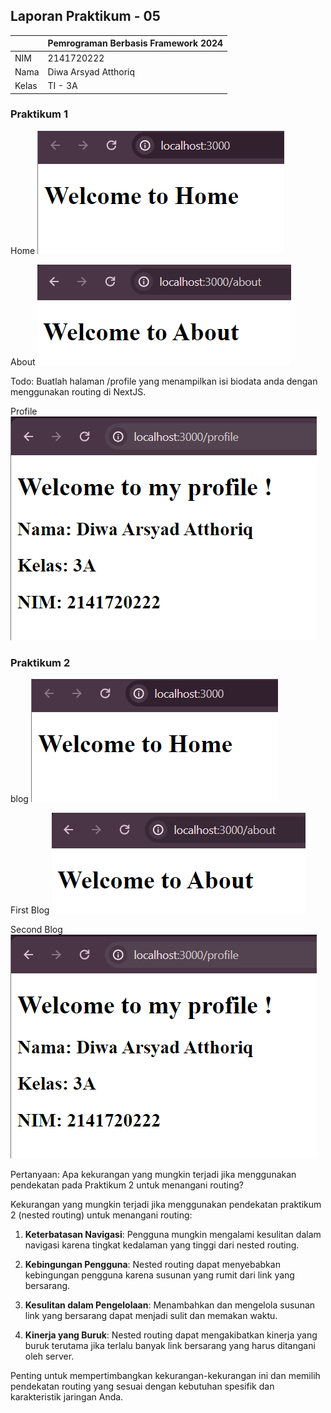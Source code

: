 ## Laporan Praktikum - 05

|       | Pemrograman Berbasis Framework 2024 |
| ----- | ----------------------------------- |
| NIM   | 2141720222                          |
| Nama  | Diwa Arsyad Atthoriq                |
| Kelas | TI - 3A                             |

### Praktikum 1

Home
![Screenshot](assets-report/01.png)

About
![Screenshot](assets-report/02.png)

Todo: Buatlah halaman /profile yang menampilkan isi biodata anda dengan menggunakan routing di NextJS.

Profile
![Screenshot](assets-report/03.png)

### Praktikum 2

blog
![Screenshot](assets-report/01.png)

First Blog
![Screenshot](assets-report/02.png)

Second Blog
![Screenshot](assets-report/03.png)

Pertanyaan: Apa kekurangan yang mungkin terjadi jika menggunakan pendekatan pada Praktikum 2 untuk menangani routing?

Kekurangan yang mungkin terjadi jika menggunakan pendekatan praktikum 2 (nested routing) untuk menangani routing:

1. **Keterbatasan Navigasi**: Pengguna mungkin mengalami kesulitan dalam navigasi karena tingkat kedalaman yang tinggi dari nested routing.

2. **Kebingungan Pengguna**: Nested routing dapat menyebabkan kebingungan pengguna karena susunan yang rumit dari link yang bersarang.

3. **Kesulitan dalam Pengelolaan**: Menambahkan dan mengelola susunan link yang bersarang dapat menjadi sulit dan memakan waktu.

4. **Kinerja yang Buruk**: Nested routing dapat mengakibatkan kinerja yang buruk terutama jika terlalu banyak link bersarang yang harus ditangani oleh server.

Penting untuk mempertimbangkan kekurangan-kekurangan ini dan memilih pendekatan routing yang sesuai dengan kebutuhan spesifik dan karakteristik jaringan Anda.
